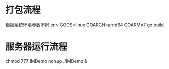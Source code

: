 # 打包流程
根据系统环境参数不同
env GOOS=linux GOARCH=amd64 GOARM=7 go build
# 服务器运行流程
chmod 777 IMDemo
nohup ./IMDemo &
